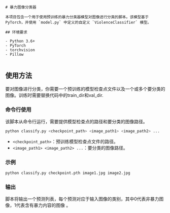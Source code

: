 ```
# 暴力图像分类器

本项目包含一个用于使用预训练的暴力分类器模型对图像进行分类的脚本。该模型基于 PyTorch，并使用 `model.py` 中定义的自定义 `ViolenceClassifier` 模型。

## 环境要求

- Python 3.6+
- PyTorch
- torchvision
- Pillow


```

## 使用方法

要对图像进行分类，你需要一个预训练的模型检查点文件以及一个或多个要分类的图像。训练时需要替换代码中的train_dir和val_dir.

### 命令行使用

该脚本从命令行运行，需要提供模型检查点的路径和要分类的图像路径。

```bash
python classify.py <checkpoint_path> <image_path1> <image_path2> ...
```

- `<checkpoint_path>`：预训练模型检查点文件的路径。
- `<image_path1> <image_path2> ...`：要分类的图像路径。

### 示例

```bash
python classify.py checkpoint.pth image1.jpg image2.jpg
```

### 输出

脚本将输出一个预测列表，每个预测对应于输入图像的类别，其中0代表非暴力图像，1代表含有暴力内容的图像 。

